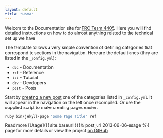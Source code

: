 ```yaml
---
layout: default
title: "Home"
---
```


<p class=lead>Welcom to the Documentation site for <a href=http://team4405.com/>FRC Team 4405</a>. Here you will find detailed instructions on how to do almost anything related to the technical set up we have</p>

The template follows a very simple convention of defining categories that correspond to sections in the navigation. Here are the default ones (they are listed in the `_config.yml`):

- `doc` - Documentation
- `ref` - Reference
- `tut` - Tutorial
- `dev` - Developers
- `post` - Posts

Start by [creating a new post](http://jekyllrb.com/docs/posts/) one of the categories listed in `_config.yml`. It will appear in the navigation on the left once recompiled. Or use the supplied script to make creating pages easier:

```bash
ruby bin/jekyll-page "Some Page Title" ref
```

Read more [Usage]({{ site.baseurl }}{% post_url 2013-06-06-usage %}) page for more details or view the project [on GitHub](https://github.com/bruth/jekyll-docs-template/)
